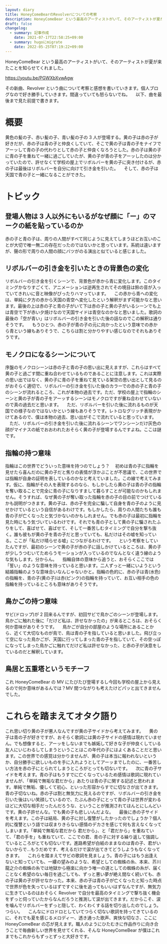 ```yaml
---
layout: diary
title: HoneyComeBearのRevolverについての考察
description: HoneyComeBear という最高のアーティストがいて、そのアーティストが夏が来たことを知らせてくれました。
draft: false
changelog:
  - summary: 記事作成
    date: 2021-07-17T22:58:25+09:00
  - summary: hugoにmigrate
    date: 2022-05-25T07:19:22+09:00
---
```


HoneyComeBear という最高のアーティストがいて、そのアーティストが夏が来たことを知らせてくれました。

https://youtu.be/PGWXbXvwAgw

その新曲、Revolver という曲について考察と感想を書いていきます。個人ブログなので好き勝手していきます。間違っていても怒らないでね。
　以下、曲を最後まで見た前提で書きます。

# 概要

黄色の髪の子、赤い髪の子、青い髪の子の 3 人が登場する。黄の子は赤の子が好きだが、赤の子は青の子と仲良くしていて、そこで黄の子は青の子をナイフでアーッして青の子の代わりとして赤の子と仲良くなろうとした。赤の子は黄の子に青の子を重ねて一緒に過ごしていたが、黄の子が青の子をアーッしたのは分かっていたので、許せなくて学校の屋上でリボルバーを黄の子に突き付けるが、赤の子は最後はリボルバーを自分に向けて引き金を引いた。
　そして、赤の子は天国で青の子と一緒になることができた。

# トピック

## 登場人物は 3 人以外にもいるがなぜ顔に「ー」のマークの紙を貼っているのか

赤の子と青の子は、周りの人間がすべて同じように見えてしまうほどお互いのことが大切で唯一無二の存在だったのではないかと思っています。系統は違いますが、聲の形で周りの人間の顔にバツがのる演出と似ていると感じました。

## リボルバーの引き金を引いたときの背景色の変化

リボルバーの引き金を引くシーンで、背景色が赤から青に変化します。このタイミングかなりすごくて、アニメーションは逆再生されてその境目は鈴の音が入っていてきれいに音と映像がぴったりハマっています。
　この赤から青への変化は、単純に夕方の赤から天国の青空へ変化したという解釈がまず可能かなと思います。最後の上は赤の子と青の子がいて下は赤の子と黄の子がいるシーンでも上は青空で下が赤い夕焼けなので天国サイドは青空なのかなと思いました。歌詞の最後の「空が青い」はリボルバーの引き金を引いた後の話なのでこの解釈は通りそうです。
　もうひとつ、赤の子が青の子の元に向かったという意味での赤から青という線もありそうで、こちらは割と分かりやすい感じなのでそれもありそうです。

## モノクロになるシーンについて

序盤のモノクロシーンは赤の子と青の子の思い出に見えますが、これらはすべて黄の子と過ごす間に重ね合わせているものであることに注意します。これは実際の思い出ではなく、黄の子に青の子を重ねて見ている架空の思い出として見るのがおそらく適切で、リボルバーの引き金を引いた後のカラーでの赤の子と青の子のシーンが流れるところ、これが本物の過去です。ただ、学校の屋上で指輪のシーンと黄の子が青の子をアーッするシーンはモノクロですが重ね合わせていないので真の過去だと思います。
　ただ、リボルバーを引いた後に流れるものが天国での様子なのではないかという線もありそうです。レトロなグリッチ表現がかけてあるので、僕は本物の過去、思い出がそこで流れていると思っています。
　ただ、リボルバーの引き金を引いた後に流れるシーンでワンシーンだけ灰色の顔がマイナスの紙でおおわれたおそらく黄の子が登場するんですよね。ここは謎です。

## 指輪の持つ意味

指輪はこの世界でどういった意味を持つのでしょう？
　初めは青の子に指輪を見せたら喜んだのに黄の子だと焦りの表情が浮かぶことが不思議で、この世界では指輪が自身の証明を表しているのかなと考えていました。この線で考えてみます。仮に、指輪がその人を表現するのなら、もしかしたら黄の子は青の子の指輪を奪い取ることで完全に青の子になりすまして暮らすことが可能なのかもしれません。そうすれば、なぜ黄の子が奪い取った指輪を赤の子の目の前でつけているかも説明がつきます。黄の子は、赤の子を完全に騙して自身を青の子のように見せかけているという自信があるわけです。もしかしたら、周りの人間たちも誰も青の子が亡くなったと気づかないのかもしれません。でも赤の子は最初に指輪を見た時にもう気づいているわけです。それでも青の子として黄の子に騙されたふりをして、喜ばせて、喜ばせて、そして一番苦しむタイミングで自分を撃ち抜く。誰も彼もが黄の子を青の子だと思っていても、私だけはその嘘を知っている。ここが「私だけ晴らせる嘘」につながるわけです。
　という考察をしていたんですが、最初のシーンで黄の子が赤の子に話しかけているところは、黄の子が少しうつむいてためらうモーションが入っているのでなんとなく違う線のような気もします。分からん。
　指輪自体の意味から追うと、おそらくここでは「誓い」のような意味を持っていると思います。二人ずっと一緒にいようという結婚指輪のような意味合いなんじゃないかと。指輪の色的に、赤の子は青(水色)の指輪を、青の子(黄の子)は赤(ピンク)の指輪を持っていて、お互い相手の色の指輪を持っているところも意味がありそうです。

## 鳥かごの持つ意味

サビ(ドロップ)が 2 回来るんですが、初回サビで鳥かごのシーンが登場します。鳥かごに触れた後に「だけど私は、許せなかったの」が来るところは、おそらく何か意味がありそうです。
　鳥かごが自分の部屋のような場所にあることから、近くて大切なものが鳥で、鳥は青の子を指していると思いました。飛び立って空になった鳥かごが、天国に行ってしまった青の子を指していて、その空っぽになってしまった鳥かごに触れてだけど私は許せなかった、と赤の子が決意をしているのだと解釈しています。

## 鳥居と五重塔というモチーフ

これ HoneyComeBear の MV にたびたび登場するし今回も学校の屋上から見えるので何か意味があるんでは？MV 間つながりも考えたけどパッと出てきませんでした。

# これらを踏まえてオタク語り

これ思い切り黄の子が悪人なんですが黄の子サイドから考えてみます。
　黄の子は青の子が好きですが、おそらく歌詞には黄の子サイドの感情は現れていません。でも想像すると、アーッをしないまでも嫉妬して好きな子が仲良くしている友人にいじわるしてしまうということはこの年代の子にはよくあることだと思います。この世界での感覚は分かりませんが、黄の子は本当に報われないというか、自分勝手に欲しいものを手に入れようとしてアーッまでしたのに、一番苦しい方法を赤の子にとられてしまうところがとっても切ないです。
　次に青の子サイドを考えます。青の子はもうすでに亡くなっているため感情は歌詞に現れていませんが、「単純で無垢な君だから」あたりは青の子に関する記述と思われます。単純で無垢、優しくて初心、といった形容からすでに切なさが出てきます。青の子切ないね。赤の子は割と無気力に見えるのですが、リボルバーの引き金を引いた後はいい笑顔しているので、たぶん赤の子にとって青の子は世界が変わるほどに大切な相手だったんだろうな、ということが推測されてほんとにしんどいです。黄の子許せんな。でも黄の子も悲しいんだよな。
　最後に赤の子サイドを考えます。この子は結局、黄の子に対し復讐がしたかったのでしょうか？個人的に復讐という語では収まりきらない感情のデカさを感じて何も言えなくなってしまいます。「単純で無垢な君だから 君だから」、と「君だから」を重ねていて、「君の手を」も重ねていて、ここでの君、青の子に対する繰り返して強調しているところがとても切ないです。進路希望が白紙のままなのは青の子、君がいないからで...もうだめです、考えるだけで涙が出てきてどうしようもなくなってきます。
　これらを踏まえてサビの歌詞を見ましょう。青の子にはもう出逢えないと知っていても、一縷の望みのような、希望としての蜘蛛の糸、本来、芥川龍之介の蜘蛛の糸では地獄から極楽に向かう唯一の道としての蜘蛛の糸が、届くことなく希望のない毎日を過ごしても、ずっと悪い夢が絶え間なく続いても、赤の子は黄の子が許せなかった。本来、赤の子は青の子が亡くなったと知った時点で世界が色を失っているはずですぐに後を追ってもいいはずなんですが、無気力に生きているのはおそらく Revolver で自分を最高のタイミングで撃ち抜く機会をずっと伺っていたからなんだろうと推測して涙が出てきます。だからこそ、涙を噛んでリボルバーをずっと隠して、わくわくする話を切り出したのでしょう。つらい。
　こんなにドロドロとしていてつらく切ない歌詞を持ってきているのに、それでも夏を感じるメロディー、透き通った歌声、爽快な切なさ、ここに HoneyComeBear の芯が見えます。職人のようにひたむきに作品作りに向き合うことで毎曲新しい世界を見せてくれる、そんな HoneyComeBear が僕はこれまでもこれからもずっとずっと大好きです。
